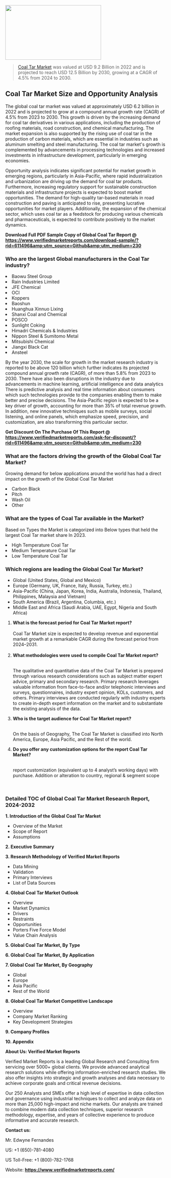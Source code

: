 <img src="https://ffe5etoiles.com/wp-content/uploads/2024/12/MST1-300x171.png" alt="" width="300" height="171" class="alignnone size-medium wp-image-20088" /><blockquote><p><p><a href="https://www.verifiedmarketreports.com/download-sample/?rid=611496&utm_source=Github&utm_medium=230" target="_blank">Coal Tar Market</a> was valued at USD 9.2 Billion in 2022 and is projected to reach USD 12.5 Billion by 2030, growing at a CAGR of 4.5% from 2024 to 2030.</p></blockquote><p><h2>Coal Tar Market Size and Opportunity Analysis</h2><p>The global coal tar market was valued at approximately USD 6.2 billion in 2022 and is projected to grow at a compound annual growth rate (CAGR) of 4.5% from 2023 to 2030. This growth is driven by the increasing demand for coal tar derivatives in various applications, including the production of roofing materials, road construction, and chemical manufacturing. The market expansion is also supported by the rising use of coal tar in the production of carbon materials, which are essential in industries such as aluminum smelting and steel manufacturing. The coal tar market's growth is complemented by advancements in processing technologies and increased investments in infrastructure development, particularly in emerging economies.</p><p>Opportunity analysis indicates significant potential for market growth in emerging regions, particularly in Asia-Pacific, where rapid industrialization and urbanization are driving up the demand for coal tar products. Furthermore, increasing regulatory support for sustainable construction materials and infrastructure projects is expected to boost market opportunities. The demand for high-quality tar-based materials in road construction and paving is anticipated to rise, presenting lucrative opportunities for market players. Additionally, the expansion of the chemical sector, which uses coal tar as a feedstock for producing various chemicals and pharmaceuticals, is expected to contribute positively to the market dynamics.</p></p><p class=""><strong>Download Full PDF Sample Copy of Global Coal Tar Report @ <a href="https://www.verifiedmarketreports.com/download-sample/?rid=611496&amp;utm_source=Github&amp;utm_medium=230" target="_blank">https://www.verifiedmarketreports.com/download-sample/?rid=611496&amp;utm_source=Github&amp;utm_medium=230</a></strong></p><h3 id="" class="">Who are the largest Global manufacturers in the Coal Tar industry?</h3><p><li>Baowu Steel Group</li><li> Rain Industries Limited</li><li> JFE Chemical</li><li> OCI</li><li> Koppers</li><li> Baoshun</li><li> Huanghua Xinnuo Lixing</li><li> Shanxi Coal and Chemical</li><li> POSCO</li><li> Sunlight Coking</li><li> Himadri Chemicals & Industries</li><li> Nippon Steel & Sumitomo Metal</li><li> Mitsubishi Chemical</li><li> Jiangxi Black Cat</li><li> Ansteel</li></p><div class=""><div class="" dir="" data-message-author-role="" data-message-id="" data-message-model-slug=""><div class=""><div class=""><div class=""><div class="" dir="" data-message-author-role="" data-message-id="" data-message-model-slug=""><div class=""><div class=""><p>By the year 2030, the scale for growth in the market research industry is reported to be above 120 billion which further indicates its projected compound annual growth rate (CAGR), of more than 5.8% from 2023 to 2030. There have also been disruptions in the industry due to advancements in machine learning, artificial intelligence and data analytics There is predictive analysis and real time information about consumers which such technologies provide to the companies enabling them to make better and precise decisions. The Asia-Pacific region is expected to be a key driver of growth, accounting for more than 35% of total revenue growth. In addition, new innovative techniques such as mobile surveys, social listening, and online panels, which emphasize speed, precision, and customization, are also transforming this particular sector.</p><p><strong>Get Discount On The Purchase Of This Report @&nbsp; <a href="https://www.verifiedmarketreports.com/ask-for-discount/?rid=611496&amp;utm_source=Github&amp;utm_medium=230" target="_blank">https://www.verifiedmarketreports.com/ask-for-discount/?rid=611496&amp;utm_source=Github&amp;utm_medium=230</a></strong></p></div></div></div></div></div></div></div></div><h3 id="" class="">What are the factors driving the growth of the Global Coal Tar Market?</h3><p id="" class="">Growing demand for below applications around the world has had a direct impact on the growth of the Global Coal Tar Market</p><p id="" class=""><li>Carbon Black</li><li> Pitch</li><li> Wash Oil</li><li> Other</li></p><h3 id="" class="">What are the types of Coal Tar available in the Market?</h3><p id="" class="">Based on Types the Market is categorized into Below types that held the largest Coal Tar market share In 2023.</p><p id="" class=""><li>High Temperature Coal Tar</li><li> Medium Temperature Coal Tar</li><li> Low Temperature Coal Tar</li></p><h3 id="" class="">Which regions are leading the Global Coal Tar Market?</h3><ul><li>Global (United States, Global and Mexico)</li><li>Europe (Germany, UK, France, Italy, Russia, Turkey, etc.)</li><li>Asia-Pacific (China, Japan, Korea, India, Australia, Indonesia, Thailand, Philippines, Malaysia and Vietnam)</li><li>South America (Brazil, Argentina, Columbia, etc.)</li><li>Middle East and Africa (Saudi Arabia, UAE, Egypt, Nigeria and South Africa)</li></ul><p><ol><li><strong>What is the forecast period for Coal Tar Market report?<br /></strong><br /><span data-sheets-root="1" data-sheets-value="{&quot;1&quot;:2,&quot;2&quot;:&quot;XXXX size is expected to develop revenue and exponential market growth at a remarkable CAGR during the forecast period from 2024&ndash;2030.&quot;}" data-sheets-userformat="{&quot;2&quot;:12674,&quot;4&quot;:{&quot;1&quot;:2,&quot;2&quot;:16776960},&quot;10&quot;:2,&quot;11&quot;:0,&quot;15&quot;:&quot;Arial&quot;,&quot;16&quot;:12}">Coal Tar Market size is expected to develop revenue and exponential market growth at a remarkable CAGR during the forecast period from 2024&ndash;2031.</span><br /><br /></li><li><strong>What methodologies were used to compile Coal Tar Market report?<br /><br /></strong><p>The qualitative and quantitative data of the&nbsp;Coal Tar Market is prepared through various research considerations such as subject matter expert advice, primary and secondary research. Primary research leverages valuable information from face-to-face and/or telephonic interviews and surveys, questionnaires, industry expert opinion, KOLs, customers, and others. Primary interviews are conducted regularly with industry experts to create in-depth expert information on the market and to substantiate the existing analysis of the data.&nbsp;</p></li><li><strong>Who is the target audience for Coal Tar Market report?<br /><br /></strong><p>On the basis of Geography, The&nbsp;Coal Tar Market is classified into North America, Europe, Asia Pacific, and the Rest of the world.</p></li><li><strong>Do you offer any customization options for the report Coal Tar Market?<br /><br /></strong><p>report customization (equivalent up to 4 analyst&rsquo;s working days) with purchase. Addition or alteration to country, regional &amp; segment scope</p><p>&nbsp;</p></li></ol></p><h3 id="" class="">Detailed TOC of Global Coal Tar Market Research Report, 2024-2032</h3><p id="" class=""><strong>1. Introduction of the Global Coal Tar Market</strong></p><ul><li>Overview of the Market</li><li>Scope of Report</li><li>Assumptions</li></ul><p id="" class=""><strong>2. Executive Summary</strong></p><p id="" class=""><strong>3. Research Methodology of&nbsp;Verified Market Reports</strong></p><ul><li>Data Mining</li><li>Validation</li><li>Primary Interviews</li><li>List of Data Sources</li></ul><p id="" class=""><strong>4. Global Coal Tar Market Outlook</strong></p><ul><li>Overview</li><li>Market Dynamics</li><li>Drivers</li><li>Restraints</li><li>Opportunities</li><li>Porters Five Force Model</li><li>Value Chain Analysis</li></ul><p id="" class=""><strong>5. Global Coal Tar Market, By&nbsp;Type</strong></p><p id="" class=""><strong>6. Global Coal Tar Market, By Application</strong></p><p id="" class=""><strong>7. Global Coal Tar Market, By Geography</strong></p><ul><li>Global</li><li>Europe</li><li>Asia Pacific</li><li>Rest of the World</li></ul><p id="" class=""><strong>8. Global Coal Tar Market Competitive Landscape</strong></p><ul><li>Overview</li><li>Company Market Ranking</li><li>Key Development Strategies</li></ul><p id="" class=""><strong>9. Company Profiles</strong></p><p id="" class=""><strong>10. Appendix</strong></p><p id="" class=""><strong>About Us: Verified Market Reports</strong></p><p id="" class="">Verified Market Reports is a leading Global Research and Consulting firm servicing over 5000+ global clients. We provide advanced analytical research solutions while offering information-enriched research studies. We also offer insights into strategic and growth analyses and data necessary to achieve corporate goals and critical revenue decisions.</p><p id="" class="">Our 250 Analysts and SMEs offer a high level of expertise in data collection and governance using industrial techniques to collect and analyze data on more than 25,000 high-impact and niche markets. Our analysts are trained to combine modern data collection techniques, superior research methodology, expertise, and years of collective experience to produce informative and accurate research.</p><p id="" class=""><strong>Contact us:</strong></p><p id="" class="">Mr. Edwyne Fernandes</p><p id="" class="">US: +1 (650)-781-4080</p><p id="" class="">US Toll-Free: +1 (800)-782-1768</p><p id="" class="">Website: <a target="" data-test-app-aware-link=""><strong>https://www.verifiedmarketreports.com/</strong></a></p>
